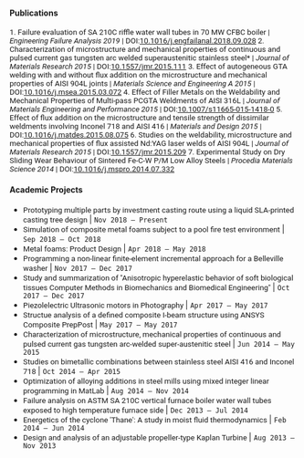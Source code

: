<!---
No Title
-->

#### Publications

<span style="font-family:San Francisco, Roboto, Segoe UI; font-size:10pt;"> 1. Failure evaluation of SA 210C riffle water wall tubes in 70 MW CFBC boiler
 | *Engineering Failure Analysis 2019*
 | DOI:<a href="https://doi.org/10.1016/j.engfailanal.2018.09.028" target="_blank">10.1016/j.engfailanal.2018.09.028</a> </span>
<span style="font-family:San Francisco, Roboto, Segoe UI; font-size:10pt;"> 2. Characterization of microstructure and mechanical properties of continuous and pulsed current gas tungsten arc welded superaustenitic stainless steel*
 | *Journal of Materials Research 2015*
 | DOI:<a href="https://doi.org/10.1557/jmr.2015.111" target="_blank">10.1557/jmr.2015.111</a> </span>
<span style="font-family:San Francisco, Roboto, Segoe UI; font-size:10pt;"> 3. Effect of autogeneous GTA welding with and without flux addition on the microstructure and mechanical properties of AISI 904L joints
 | *Materials Science and Engineering A 2015*
 | DOI:<a href="https://doi.org/10.1016/j.msea.2015.03.072" target="_blank">10.1016/j.msea.2015.03.072</a> </span>
<span style="font-family:San Francisco, Roboto, Segoe UI; font-size:10pt;"> 4. Effect of Filler Metals on the Weldability and Mechanical Properties of Multi-pass PCGTA Weldments of AISI 316L
 | *Journal of Materials Engineering and Performance 2015*
 | DOI:<a href="https://doi.org/10.1007/s11665-015-1418-0" target="_blank">10.1007/s11665-015-1418-0</a> </span>
<span style="font-family:San Francisco, Roboto, Segoe UI; font-size:10pt;"> 5. Effect of flux addition on the microstructure and tensile strength of dissimilar weldments involving Inconel 718 and AISI 416
 | *Materials and Design 2015*
 | DOI:<a href="https://doi.org/10.1016/j.matdes.2015.08.075" target="_blank">10.1016/j.matdes.2015.08.075</a> </span>
<span style="font-family:San Francisco, Roboto, Segoe UI; font-size:10pt;"> 6. Studies on the weldability, microstructure and mechanical properties of flux assisted Nd:YAG laser welds of AISI 904L
 | *Journal of Materials Research 2015*
 | DOI:<a href="https://doi.org/10.1557/jmr.2015.209" target="_blank">10.1557/jmr.2015.209</a> </span>
<span style="font-family:San Francisco, Roboto, Segoe UI; font-size:10pt;"> 7. Experimental Study on Dry Sliding Wear Behaviour of Sintered Fe-C-W P/M Low Alloy Steels
 | *Procedia Materials Science 2014*
 | DOI:<a href="https://doi.org/10.1016/j.mspro.2014.07.332" target="_blank">10.1016/j.mspro.2014.07.332</a> </span>


#### Academic Projects

* <span style="font-family:San Francisco, Roboto, Segoe UI; font-size:10pt;"> Prototyping multiple parts by investment casting route using a liquid SLA-printed casting tree design  </span>
| `Nov 2018 – Present`
* <span style="font-family:San Francisco, Roboto, Segoe UI; font-size:10pt;"> Simulation of composite metal foams subject to a pool fire test environment </span>
| `Sep 2018 – Oct 2018`
* <span style="font-family:San Francisco, Roboto, Segoe UI; font-size:10pt;"> Metal foams: Product Design </span>
| `Apr 2018 – May 2018`
* <span style="font-family:San Francisco, Roboto, Segoe UI; font-size:10pt;"> Programming a non-linear finite-element incremental approach for a Belleville washer </span>
| `Nov 2017 – Dec 2017`
* <span style="font-family:San Francisco, Roboto, Segoe UI; font-size:10pt;"> Study and summarization of "Anisotropic hyperelastic behavior of soft biological tissues Computer Methods in Biomechanics and Biomedical Engineering" </span>
| `Oct 2017 – Dec 2017`
* <span style="font-family:San Francisco, Roboto, Segoe UI; font-size:10pt;"> Piezolelectric Ultrasonic motors in Photography </span>
| `Apr 2017 – May 2017`
* <span style="font-family:San Francisco, Roboto, Segoe UI; font-size:10pt;"> Structue analysis of a defined composite I-beam structure using ANSYS Composite PrepPost </span>
| `May 2017 – May 2017`
*  <span style="font-family:San Francisco, Roboto, Segoe UI; font-size:10pt;"> Characterization of microstructure, mechanical properties of continuous and pulsed current gas tungsten arc-welded super-austenitic steel </span>
| `Jun 2014 – May 2015`
* <span style="font-family:San Francisco, Roboto, Segoe UI; font-size:10pt;"> Studies on bimetallic combinations between stainless steel AISI 416 and Inconel 718 </span>
| `Oct 2014 – Apr 2015`
* <span style="font-family:San Francisco, Roboto, Segoe UI; font-size:10pt;"> Optimization of alloying additions in steel mills using mixed integer linear programming in MatLab </span>
| `Aug 2014 – Nov 2014`
* <span style="font-family:San Francisco, Roboto, Segoe UI; font-size:10pt;"> Failure analysis on ASTM SA 210C vertical furnace boiler water wall tubes exposed to high temperature furnace side </span>
| `Dec 2013 – Jul 2014`
* <span style="font-family:San Francisco, Roboto, Segoe UI; font-size:10pt;"> Energetics of the cyclone 'Thane': A study in moist fluid thermodynamics </span>
| `Feb 2014 – Jun 2014`
* <span style="font-family:San Francisco, Roboto, Segoe UI; font-size:10pt;"> Design and analysis of an adjustable propeller-type Kaplan Turbine </span>
| `Aug 2013 – Nov 2013`
